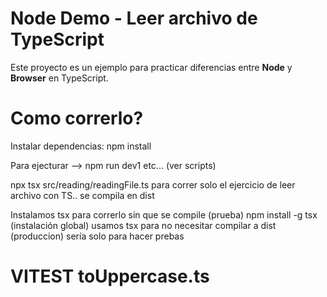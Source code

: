 # Node Demo - Leer archivo de TypeScript

Este proyecto es un ejemplo para practicar diferencias entre **Node** y **Browser** en TypeScript.

# Como correrlo?

Instalar dependencias:
npm install

 Para ejecturar --> npm run dev1 etc... (ver scripts)

npx tsx src/reading/readingFile.ts para correr solo el ejercicio de leer archivo con TS.. se compila en dist

Instalamos tsx para correrlo sin que se compile (prueba) npm install -g tsx (instalación global) usamos tsx para no necesitar compilar a dist (produccion) sería solo para hacer prebas

# VITEST toUppercase.ts 
